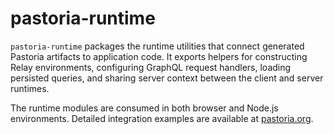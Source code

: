 # pastoria-runtime

`pastoria-runtime` packages the runtime utilities that connect generated Pastoria artifacts to application code. It exports helpers for constructing Relay environments, configuring GraphQL request handlers, loading persisted queries, and sharing server context between the client and server runtimes.

The runtime modules are consumed in both browser and Node.js environments. Detailed integration examples are available at [pastoria.org](https://pastoria.org).
